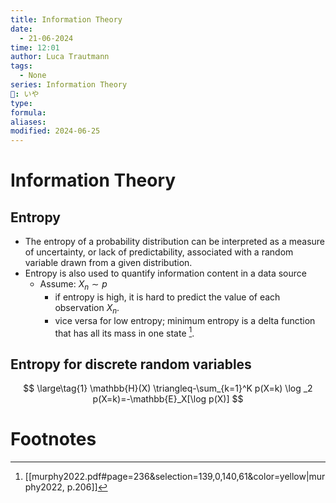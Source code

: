 ```yaml
---
title: Information Theory
date:
  - 21-06-2024
time: 12:01
author: Luca Trautmann
tags:
  - None
series: Information Theory
🍙: いや
type: 
formula: 
aliases: 
modified: 2024-06-25
---
```

# Information Theory
## Entropy
- The entropy of a probability distribution can be interpreted as a measure of uncertainty, or lack of predictability, associated with a random variable drawn from a given distribution. 
- Entropy is also used to quantify information content in a data source
	- Assume: $X_{n} \sim p$ 
		- if entropy is high, it is hard to predict the value of each observation $X_{n}$. 
		- vice versa for low entropy; minimum entropy is a delta function that has all its mass in one state [^1]. 




## Entropy for discrete random variables

$$ \large\tag{1}
\mathbb{H}(X) \triangleq-\sum_{k=1}^K p(X=k) \log _2 p(X=k)=-\mathbb{E}_X[\log p(X)]
$$
# Footnotes

[^1]: [[murphy2022.pdf#page=236&selection=139,0,140,61&color=yellow|murphy2022, p.206]]